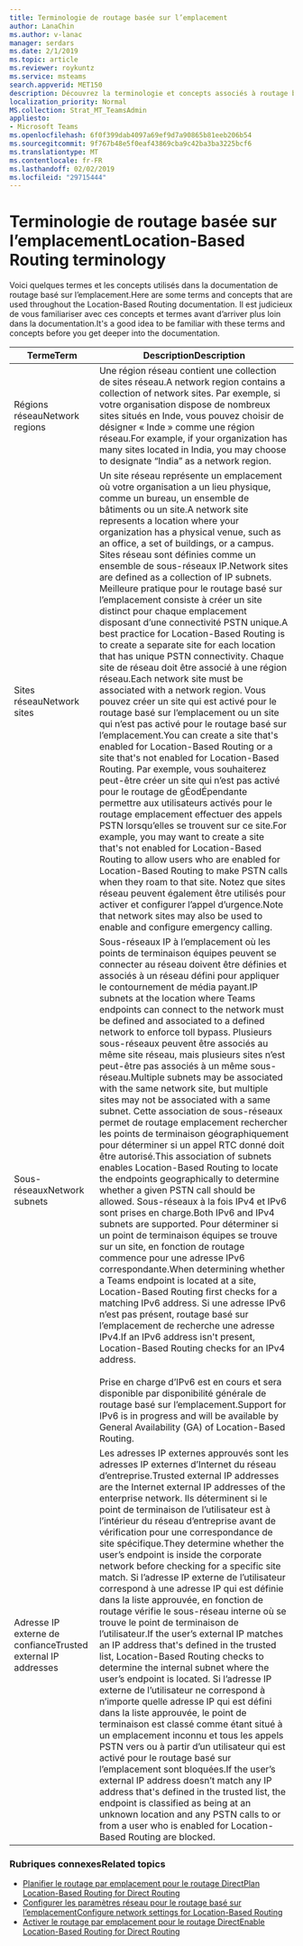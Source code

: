```yaml
---
title: Terminologie de routage basée sur l’emplacement
author: LanaChin
ms.author: v-lanac
manager: serdars
ms.date: 2/1/2019
ms.topic: article
ms.reviewer: roykuntz
ms.service: msteams
search.appverid: MET150
description: Découvrez la terminologie et concepts associés à routage basé sur un emplacement pour le routage Direct.
localization_priority: Normal
MS.collection: Strat_MT_TeamsAdmin
appliesto:
- Microsoft Teams
ms.openlocfilehash: 6f0f399dab4097a69ef9d7a90865b81eeb206b54
ms.sourcegitcommit: 9f767b48e5f0eaf43869cba9c42ba3ba3225bcf6
ms.translationtype: MT
ms.contentlocale: fr-FR
ms.lasthandoff: 02/02/2019
ms.locfileid: "29715444"
---
```

# <a name="location-based-routing-terminology"></a><span data-ttu-id="b153d-103">Terminologie de routage basée sur l’emplacement</span><span class="sxs-lookup"><span data-stu-id="b153d-103">Location-Based Routing terminology</span></span> 

<span data-ttu-id="b153d-104">Voici quelques termes et les concepts utilisés dans la documentation de routage basé sur l’emplacement.</span><span class="sxs-lookup"><span data-stu-id="b153d-104">Here are some terms and concepts that are used throughout the Location-Based Routing documentation.</span></span> <span data-ttu-id="b153d-105">Il est judicieux de vous familiariser avec ces concepts et termes avant d’arriver plus loin dans la documentation.</span><span class="sxs-lookup"><span data-stu-id="b153d-105">It's a good idea to be familiar with these terms and concepts before you get deeper into the documentation.</span></span>

|<span data-ttu-id="b153d-106">Terme</span><span class="sxs-lookup"><span data-stu-id="b153d-106">Term</span></span>  |<span data-ttu-id="b153d-107">Description</span><span class="sxs-lookup"><span data-stu-id="b153d-107">Description</span></span>  |
|---------|---------|
|<span data-ttu-id="b153d-108">Régions réseau</span><span class="sxs-lookup"><span data-stu-id="b153d-108">Network regions</span></span>     | <span data-ttu-id="b153d-109">Une région réseau contient une collection de sites réseau.</span><span class="sxs-lookup"><span data-stu-id="b153d-109">A network region contains a collection of network sites.</span></span> <span data-ttu-id="b153d-110">Par exemple, si votre organisation dispose de nombreux sites situés en Inde, vous pouvez choisir de désigner « Inde » comme une région réseau.</span><span class="sxs-lookup"><span data-stu-id="b153d-110">For example, if your organization has many sites located in India, you may choose to designate “India” as a network region.</span></span>        |
|<span data-ttu-id="b153d-111">Sites réseau</span><span class="sxs-lookup"><span data-stu-id="b153d-111">Network sites</span></span>    | <span data-ttu-id="b153d-112">Un site réseau représente un emplacement où votre organisation a un lieu physique, comme un bureau, un ensemble de bâtiments ou un site.</span><span class="sxs-lookup"><span data-stu-id="b153d-112">A network site represents a location where your organization has a physical venue, such as an office, a set of buildings, or a campus.</span></span> <span data-ttu-id="b153d-113">Sites réseau sont définies comme un ensemble de sous-réseaux IP.</span><span class="sxs-lookup"><span data-stu-id="b153d-113">Network sites are defined as a collection of IP subnets.</span></span> <span data-ttu-id="b153d-114">Meilleure pratique pour le routage basé sur l’emplacement consiste à créer un site distinct pour chaque emplacement disposant d’une connectivité PSTN unique.</span><span class="sxs-lookup"><span data-stu-id="b153d-114">A best practice for Location-Based Routing is to create a separate site for each location that has unique PSTN connectivity.</span></span>  <span data-ttu-id="b153d-115">Chaque site de réseau doit être associé à une région réseau.</span><span class="sxs-lookup"><span data-stu-id="b153d-115">Each network site must be associated with a network region.</span></span> <span data-ttu-id="b153d-116">Vous pouvez créer un site qui est activé pour le routage basé sur l’emplacement ou un site qui n’est pas activé pour le routage basé sur l’emplacement.</span><span class="sxs-lookup"><span data-stu-id="b153d-116">You can create a site that's enabled for Location-Based Routing or a site that's not enabled for Location-Based Routing.</span></span> <span data-ttu-id="b153d-117">Par exemple, vous souhaiterez peut-être créer un site qui n’est pas activé pour le routage de gÉodÉpendante permettre aux utilisateurs activés pour le routage emplacement effectuer des appels PSTN lorsqu’elles se trouvent sur ce site.</span><span class="sxs-lookup"><span data-stu-id="b153d-117">For example, you may want to create a site that's not enabled for Location-Based Routing to allow users who are enabled for Location-Based Routing to make PSTN calls when they roam to that site.</span></span> <span data-ttu-id="b153d-118">Notez que sites réseau peuvent également être utilisés pour activer et configurer l’appel d’urgence.</span><span class="sxs-lookup"><span data-stu-id="b153d-118">Note that network sites may also be used to enable and configure emergency calling.</span></span>        |
|<span data-ttu-id="b153d-119">Sous-réseaux</span><span class="sxs-lookup"><span data-stu-id="b153d-119">Network subnets</span></span>     |<span data-ttu-id="b153d-120">Sous-réseaux IP à l’emplacement où les points de terminaison équipes peuvent se connecter au réseau doivent être définies et associés à un réseau défini pour appliquer le contournement de média payant.</span><span class="sxs-lookup"><span data-stu-id="b153d-120">IP subnets at the location where Teams endpoints can connect to the network must be defined and associated to a defined network to enforce toll bypass.</span></span> <span data-ttu-id="b153d-121">Plusieurs sous-réseaux peuvent être associés au même site réseau, mais plusieurs sites n’est peut-être pas associés à un même sous-réseau.</span><span class="sxs-lookup"><span data-stu-id="b153d-121">Multiple subnets may be associated with the same network site, but multiple sites may not be associated with a same subnet.</span></span> <span data-ttu-id="b153d-122">Cette association de sous-réseaux permet de routage emplacement rechercher les points de terminaison géographiquement pour déterminer si un appel RTC donné doit être autorisé.</span><span class="sxs-lookup"><span data-stu-id="b153d-122">This association of subnets enables Location-Based Routing to locate the endpoints geographically to determine whether a given PSTN call should be allowed.</span></span> <span data-ttu-id="b153d-123">Sous-réseaux à la fois IPv4 et IPv6 sont prises en charge.</span><span class="sxs-lookup"><span data-stu-id="b153d-123">Both IPv6 and IPv4 subnets are supported.</span></span> <span data-ttu-id="b153d-124">Pour déterminer si un point de terminaison équipes se trouve sur un site, en fonction de routage commence pour une adresse IPv6 correspondante.</span><span class="sxs-lookup"><span data-stu-id="b153d-124">When determining whether a Teams endpoint is located at a site, Location-Based Routing first checks for a matching IPv6 address.</span></span> <span data-ttu-id="b153d-125">Si une adresse IPv6 n’est pas présent, routage basé sur l’emplacement de recherche une adresse IPv4.</span><span class="sxs-lookup"><span data-stu-id="b153d-125">If an IPv6 address isn't present, Location-Based Routing checks for an IPv4 address.</span></span> <br><br><span data-ttu-id="b153d-126">Prise en charge d’IPv6 est en cours et sera disponible par disponibilité générale de routage basé sur l’emplacement.</span><span class="sxs-lookup"><span data-stu-id="b153d-126">Support for IPv6 is in progress and will be available by General Availability (GA) of Location-Based Routing.</span></span>          |
|<span data-ttu-id="b153d-127">Adresse IP externe de confiance</span><span class="sxs-lookup"><span data-stu-id="b153d-127">Trusted external IP addresses</span></span>    |<span data-ttu-id="b153d-128">Les adresses IP externes approuvés sont les adresses IP externes d’Internet du réseau d’entreprise.</span><span class="sxs-lookup"><span data-stu-id="b153d-128">Trusted external IP addresses are the Internet external IP addresses of the enterprise network.</span></span> <span data-ttu-id="b153d-129">Ils déterminent si le point de terminaison de l’utilisateur est à l’intérieur du réseau d’entreprise avant de vérification pour une correspondance de site spécifique.</span><span class="sxs-lookup"><span data-stu-id="b153d-129">They determine whether the user’s endpoint is inside the corporate network before checking for a specific site match.</span></span> <span data-ttu-id="b153d-130">Si l’adresse IP externe de l’utilisateur correspond à une adresse IP qui est définie dans la liste approuvée, en fonction de routage vérifie le sous-réseau interne où se trouve le point de terminaison de l’utilisateur.</span><span class="sxs-lookup"><span data-stu-id="b153d-130">If the user’s external IP matches an IP address that's defined in the trusted list, Location-Based Routing checks to determine the internal subnet where the user’s endpoint is located.</span></span> <span data-ttu-id="b153d-131">Si l’adresse IP externe de l’utilisateur ne correspond à n’importe quelle adresse IP qui est défini dans la liste approuvée, le point de terminaison est classé comme étant situé à un emplacement inconnu et tous les appels PSTN vers ou à partir d’un utilisateur qui est activé pour le routage basé sur l’emplacement sont bloquées.</span><span class="sxs-lookup"><span data-stu-id="b153d-131">If the user’s external IP address doesn’t match any IP address that's defined in the trusted list, the endpoint is classified as being at an unknown location and any PSTN calls to or from a user who is enabled for Location-Based Routing are blocked.</span></span>          |

### <a name="related-topics"></a><span data-ttu-id="b153d-132">Rubriques connexes</span><span class="sxs-lookup"><span data-stu-id="b153d-132">Related topics</span></span>
- [<span data-ttu-id="b153d-133">Planifier le routage par emplacement pour le routage Direct</span><span class="sxs-lookup"><span data-stu-id="b153d-133">Plan Location-Based Routing for Direct Routing</span></span>](location-based-routing-plan.md)
- [<span data-ttu-id="b153d-134">Configurer les paramètres réseau pour le routage basé sur l’emplacement</span><span class="sxs-lookup"><span data-stu-id="b153d-134">Configure network settings for Location-Based Routing</span></span>](location-based-routing-configure-network-settings.md)
- [<span data-ttu-id="b153d-135">Activer le routage par emplacement pour le routage Direct</span><span class="sxs-lookup"><span data-stu-id="b153d-135">Enable Location-Based Routing for Direct Routing</span></span>](location-based-routing-enable.md)
